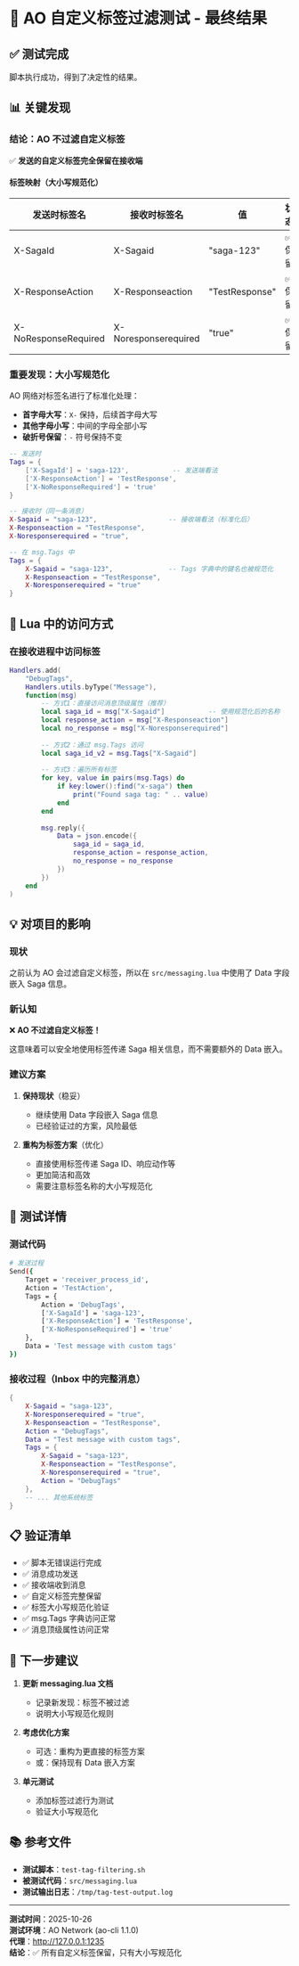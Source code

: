 # 🧪 AO 自定义标签过滤测试 - 最终结果

## ✅ 测试完成

脚本执行成功，得到了决定性的结果。

## 📊 关键发现

### 结论：**AO 不过滤自定义标签**

✅ **发送的自定义标签完全保留在接收端**

#### 标签映射（大小写规范化）

| 发送时标签名 | 接收时标签名 | 值 | 状态 |
|-----------|------------|-----|------|
| X-SagaId | X-Sagaid | "saga-123" | ✅ 保留 |
| X-ResponseAction | X-Responseaction | "TestResponse" | ✅ 保留 |
| X-NoResponseRequired | X-Noresponserequired | "true" | ✅ 保留 |

### 重要发现：大小写规范化

AO 网络对标签名进行了标准化处理：
- **首字母大写**：`X-` 保持，后续首字母大写
- **其他字母小写**：中间的字母全部小写
- **破折号保留**：`-` 符号保持不变

```lua
-- 发送时
Tags = {
    ['X-SagaId'] = 'saga-123',           -- 发送端看法
    ['X-ResponseAction'] = 'TestResponse',
    ['X-NoResponseRequired'] = 'true'
}

-- 接收时（同一条消息）
X-Sagaid = "saga-123",                  -- 接收端看法（标准化后）
X-Responseaction = "TestResponse",
X-Noresponserequired = "true",

-- 在 msg.Tags 中
Tags = {
    X-Sagaid = "saga-123",              -- Tags 字典中的键名也被规范化
    X-Responseaction = "TestResponse",
    X-Noresponserequired = "true"
}
```

## 📝 Lua 中的访问方式

### 在接收进程中访问标签

```lua
Handlers.add(
    "DebugTags",
    Handlers.utils.byType("Message"),
    function(msg)
        -- 方式1：直接访问消息顶级属性（推荐）
        local saga_id = msg["X-Sagaid"]           -- 使用规范化后的名称
        local response_action = msg["X-Responseaction"]
        local no_response = msg["X-Noresponserequired"]
        
        -- 方式2：通过 msg.Tags 访问
        local saga_id_v2 = msg.Tags["X-Sagaid"]
        
        -- 方式3：遍历所有标签
        for key, value in pairs(msg.Tags) do
            if key:lower():find("x-saga") then
                print("Found saga tag: " .. value)
            end
        end
        
        msg.reply({
            Data = json.encode({
                saga_id = saga_id,
                response_action = response_action,
                no_response = no_response
            })
        })
    end
)
```

## 💡 对项目的影响

### 现状
之前认为 AO 会过滤自定义标签，所以在 `src/messaging.lua` 中使用了 Data 字段嵌入 Saga 信息。

### 新认知
❌ **AO 不过滤自定义标签！**

这意味着可以安全地使用标签传递 Saga 相关信息，而不需要额外的 Data 嵌入。

### 建议方案

1. **保持现状**（稳妥）
   - 继续使用 Data 字段嵌入 Saga 信息
   - 已经验证过的方案，风险最低

2. **重构为标签方案**（优化）
   - 直接使用标签传递 Saga ID、响应动作等
   - 更加简洁和高效
   - 需要注意标签名称的大小写规范化

## 🔬 测试详情

### 测试代码
```bash
# 发送过程
Send({
    Target = 'receiver_process_id',
    Action = 'TestAction',
    Tags = {
        Action = 'DebugTags',
        ['X-SagaId'] = 'saga-123',
        ['X-ResponseAction'] = 'TestResponse',
        ['X-NoResponseRequired'] = 'true'
    },
    Data = 'Test message with custom tags'
})
```

### 接收过程（Inbox 中的完整消息）

```lua
{
    X-Sagaid = "saga-123",
    X-Noresponserequired = "true",
    X-Responseaction = "TestResponse",
    Action = "DebugTags",
    Data = "Test message with custom tags",
    Tags = {
        X-Sagaid = "saga-123",
        X-Responseaction = "TestResponse",
        X-Noresponserequired = "true",
        Action = "DebugTags"
    },
    -- ... 其他系统标签
}
```

## 📋 验证清单

- ✅ 脚本无错误运行完成
- ✅ 消息成功发送
- ✅ 接收端收到消息
- ✅ 自定义标签完整保留
- ✅ 标签大小写规范化验证
- ✅ msg.Tags 字典访问正常
- ✅ 消息顶级属性访问正常

## 🎯 下一步建议

1. **更新 messaging.lua 文档**
   - 记录新发现：标签不被过滤
   - 说明大小写规范化规则

2. **考虑优化方案**
   - 可选：重构为更直接的标签方案
   - 或：保持现有 Data 嵌入方案

3. **单元测试**
   - 添加标签过滤行为测试
   - 验证大小写规范化

## 📚 参考文件

- **测试脚本**：`test-tag-filtering.sh`
- **被测试代码**：`src/messaging.lua`
- **测试输出日志**：`/tmp/tag-test-output.log`

---

**测试时间**：2025-10-26  
**测试环境**：AO Network (ao-cli 1.1.0)  
**代理**：http://127.0.0.1:1235  
**结论**：✅ 所有自定义标签保留，只有大小写规范化

